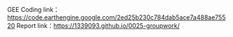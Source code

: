 GEE Coding link：https://code.earthengine.google.com/2ed25b230c784dab5ace7a488ae75520
Report link：https://1339093.github.io/0025-groupwork/
